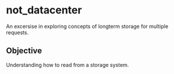 # not_datacenter
An excersise in exploring concepts of longterm storage for multiple requests.  
## Objective 
Understanding how to read from a storage system.  
